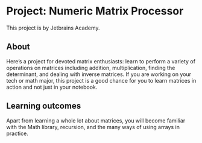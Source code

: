 # Project: Numeric Matrix Processor
This project is by Jetbrains Academy.

## About
Here’s a project for devoted matrix enthusiasts: learn to perform a variety of operations on matrices including addition, multiplication, finding the determinant, and dealing with inverse matrices. If you are working on your tech or math major, this project is a good chance for you to learn matrices in action and not just in your notebook.

## Learning outcomes
Apart from learning a whole lot about matrices, you will become familiar with the Math library, recursion, and the many ways of using arrays in practice.